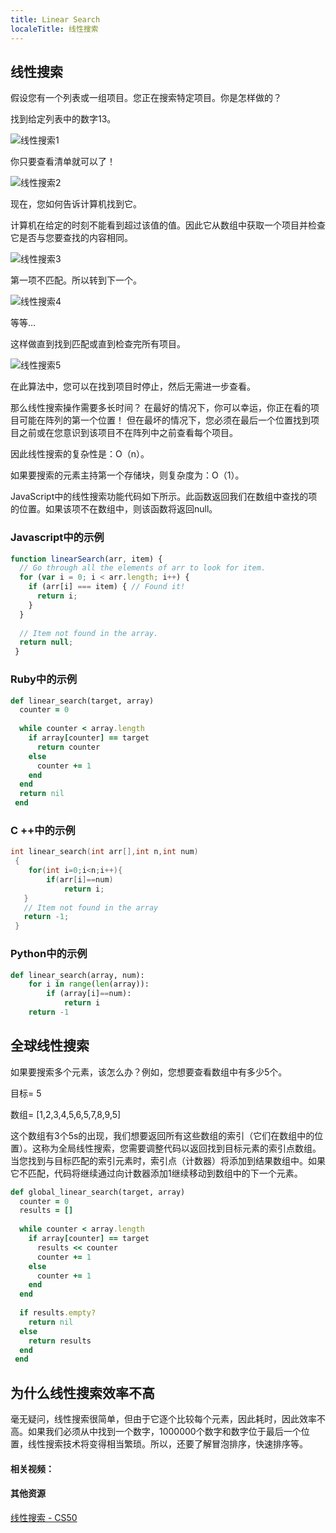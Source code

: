 ```yaml
---
title: Linear Search
localeTitle: 线性搜索
---
```

## 线性搜索

假设您有一个列表或一组项目。您正在搜索特定项目。你是怎样做的？

找到给定列表中的数字13。

![线性搜索1](https://cdn-media-1.freecodecamp.org/imgr/ThkzYEV.jpg)

你只要查看清单就可以了！

![线性搜索2](https://cdn-media-1.freecodecamp.org/imgr/K7HfCly.jpg)

现在，您如何告诉计算机找到它。

计算机在给定的时刻不能看到超过该值的值。因此它从数组中获取一个项目并检查它是否与您要查找的内容相同。

![线性搜索3](https://cdn-media-1.freecodecamp.org/imgr/ZOSxeZD.jpg)

第一项不匹配。所以转到下一个。

![线性搜索4](https://cdn-media-1.freecodecamp.org/imgr/SwKsPxD.jpg)

等等…

这样做直到找到匹配或直到检查完所有项目。

![线性搜索5](https://cdn-media-1.freecodecamp.org/imgr/3AaViff.jpg)

在此算法中，您可以在找到项目时停止，然后无需进一步查看。

那么线性搜索操作需要多长时间？ 在最好的情况下，你可以幸运，你正在看的项目可能在阵列的第一个位置！ 但在最坏的情况下，您必须在最后一个位置找到项目之前或在您意识到该项目不在阵列中之前查看每个项目。

因此线性搜索的复杂性是：O（n）。

如果要搜索的元素主持第一个存储块，则复杂度为：O（1）。

JavaScript中的线性搜索功能代码如下所示。此函数返回我们在数组中查找的项的位置。如果该项不在数组中，则该函数将返回null。

### Javascript中的示例

```javascript
function linearSearch(arr, item) { 
  // Go through all the elements of arr to look for item. 
  for (var i = 0; i < arr.length; i++) { 
    if (arr[i] === item) { // Found it! 
      return i; 
    } 
  } 
 
  // Item not found in the array. 
  return null; 
 } 
```

### Ruby中的示例

```ruby
def linear_search(target, array) 
  counter = 0 
 
  while counter < array.length 
    if array[counter] == target 
      return counter 
    else 
      counter += 1 
    end 
  end 
  return nil 
 end 
```

### C ++中的示例

```c++
int linear_search(int arr[],int n,int num) 
 { 
    for(int i=0;i<n;i++){ 
        if(arr[i]==num) 
            return i; 
   } 
   // Item not found in the array 
   return -1; 
 } 
```

### Python中的示例

```python
def linear_search(array, num): 
    for i in range(len(array)): 
        if (array[i]==num): 
            return i 
    return -1 
```

## 全球线性搜索

如果要搜索多个元素，该怎么办？例如，您想要查看数组中有多少5个。

目标= 5

数组= \[1,2,3,4,5,6,5,7,8,9,5\]

这个数组有3个5s的出现，我们想要返回所有这些数组的索引（它们在数组中的位置）。这称为全局线性搜索，您需要调整代码以返回找到目标元素的索引点数组。当您找到与目标匹配的索引元素时，索引点（计数器）将添加到结果数组中。如果它不匹配，代码将继续通过向计数器添加1继续移动到数组中的下一个元素。

```ruby
def global_linear_search(target, array) 
  counter = 0 
  results = [] 
 
  while counter < array.length 
    if array[counter] == target 
      results << counter 
      counter += 1 
    else 
      counter += 1 
    end 
  end 
 
  if results.empty? 
    return nil 
  else 
    return results 
  end 
 end 
```

## 为什么线性搜索效率不高

毫无疑问，线性搜索很简单，但由于它逐个比较每个元素，因此耗时，因此效率不高。如果我们必须从中找到一个数字，1000000个数字和数字位于最后一个位置，线性搜索技术将变得相当繁琐。所以，还要了解冒泡排序，快速排序等。

#### 相关视频：

#### 其他资源

[线性搜索 - CS50](https://www.youtube.com/watch?v=vZWfKBdSgXI)